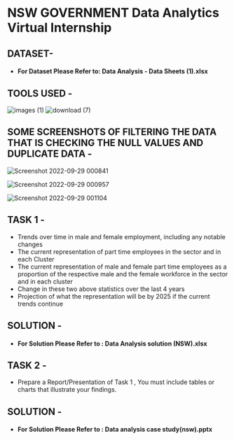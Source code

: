# NSW GOVERNMENT Data Analytics Virtual Internship


## DATASET-

* #### For Dataset Please Refer to: Data Analysis - Data Sheets (1).xlsx 


## TOOLS USED - 


![images (1)](https://user-images.githubusercontent.com/111995863/192858008-c8db9a4e-fcef-4898-8d09-80a30bfce799.png)
      ![download (7)](https://user-images.githubusercontent.com/111995863/192615735-1c858780-4762-4eb7-9f88-37eea8dd752c.png)



## SOME SCREENSHOTS OF FILTERING THE DATA THAT IS CHECKING THE NULL VALUES AND DUPLICATE DATA - 
 

![Screenshot 2022-09-29 000841](https://user-images.githubusercontent.com/111995863/192864155-bc52ec27-9071-46bb-9ff9-24374655dbb1.png)



![Screenshot 2022-09-29 000957](https://user-images.githubusercontent.com/111995863/192864908-7d39c429-1e8f-4011-827b-bff47bacbfa8.png)



![Screenshot 2022-09-29 001104](https://user-images.githubusercontent.com/111995863/192864196-ebf82962-b8dc-421f-80e0-3a620b54e0d8.png)





## TASK 1 -

* Trends over time in male and female employment, including any notable changes
* The current representation of part time employees in the sector and in each Cluster
* The current representation of male and female part time employees as a proportion of the respective male and the female workforce in the sector and in each cluster
* Change in these two above statistics over the last 4 years
* Projection of what the representation will be by 2025 if the current trends continue

 
 ## SOLUTION -

* #### For Solution Please Refer to : Data Analysis solution (NSW).xlsx


## TASK 2 -

* Prepare a Report/Presentation of Task 1 , You must include tables or charts that illustrate your findings.

## SOLUTION -

* #### For Solution Please Refer to : Data analysis case study(nsw).pptx
